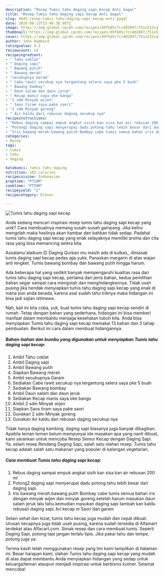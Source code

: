 ```yaml
---
description: "Resep Tumis tahu daging sapi kecap Anti Gagal"
title: "Resep Tumis tahu daging sapi kecap Anti Gagal"
slug: 4645-resep-tumis-tahu-daging-sapi-kecap-anti-gagal
date: 2020-08-13T15:46:38.887Z
image: https://img-global.cpcdn.com/recipes/d9fb85c7cc402897/751x532cq70/tumis-tahu-daging-sapi-kecap-foto-resep-utama.jpg
thumbnail: https://img-global.cpcdn.com/recipes/d9fb85c7cc402897/751x532cq70/tumis-tahu-daging-sapi-kecap-foto-resep-utama.jpg
cover: https://img-global.cpcdn.com/recipes/d9fb85c7cc402897/751x532cq70/tumis-tahu-daging-sapi-kecap-foto-resep-utama.jpg
author: John Hubbard
ratingvalue: 4.1
reviewcount: 14
recipeingredient:
- " Tahu coklat"
- " Daging sapi"
- " Bawang putih"
- " Bawang merah"
- "secukupnya Garam"
- " Cabe rawit secukup nya tergantung selera saya pke 5 buah"
- " Bawang bombay"
- " Daun salam dan daun jeruk"
- " Kecap manis saya oke bango"
- "2 sdm Minyak wijen"
- " Saos tiram saya pake saori"
- "2 sdm Minyak goreng"
- " Air kaldu dari rebusan daging secukup nya"
recipeinstructions:
- "Rebus daging sampai empuk angkat sisih kan sisa kan air rebusan 200 ml"
- "Potong2 daging sapi menyerupai dadu potong tahu lebih besar dari daging sapi."
- "Iris bawang merah.bawang putih Bombay cabe tumis semua bahan iris dengan minyak wijen dan minyak goreng.setelah harum masukan daun salam jeruk lalu tahu.kemudian masukan daging sapi tambah kan kaldu rebusan daging sapi..bri kecap m Saori dan garam"
categories:
- Resep
tags:
- tumis
- tahu
- daging

katakunci: tumis tahu daging 
nutrition: 103 calories
recipecuisine: Indonesian
preptime: "PT18M"
cooktime: "PT59M"
recipeyield: "2"
recipecategory: Dinner

---
```



![Tumis tahu daging sapi kecap](https://img-global.cpcdn.com/recipes/d9fb85c7cc402897/751x532cq70/tumis-tahu-daging-sapi-kecap-foto-resep-utama.jpg)

Anda sedang mencari inspirasi resep tumis tahu daging sapi kecap yang unik? Cara membuatnya memang susah-susah gampang. Jika keliru mengolah maka hasilnya akan hambar dan bahkan tidak sedap. Padahal tumis tahu daging sapi kecap yang enak selayaknya memiliki aroma dan cita rasa yang bisa memancing selera kita.

Assalamu&#39;alaikum.😊 Daging Qurban mu masih ada di kulkas,, dimasak tumis daging sapi kecap pedas ajja yukk. Panaskan margarin di atas wajan anti lengket. Tumis bawang bombay dan bawang putih hingga harum.

Ada beberapa hal yang sedikit banyak mempengaruhi kualitas rasa dari tumis tahu daging sapi kecap, pertama dari jenis bahan, kedua pemilihan bahan segar sampai cara mengolah dan menghidangkannya. Tidak usah pusing jika hendak menyiapkan tumis tahu daging sapi kecap yang enak di mana pun anda berada, karena asal sudah tahu triknya maka hidangan ini bisa jadi sajian istimewa.


Nah, kali ini kita coba, yuk, buat tumis tahu daging sapi kecap sendiri di rumah. Tetap dengan bahan yang sederhana, hidangan ini bisa memberi manfaat dalam membantu menjaga kesehatan tubuh kita. Anda bisa menyiapkan Tumis tahu daging sapi kecap memakai 13 bahan dan 3 tahap pembuatan. Berikut ini cara dalam membuat hidangannya.

<!--inarticleads1-->

##### Bahan-bahan dan bumbu yang digunakan untuk menyiapkan Tumis tahu daging sapi kecap:

1. Ambil  Tahu coklat
1. Ambil  Daging sapi
1. Ambil  Bawang putih
1. Siapkan  Bawang merah
1. Ambil secukupnya Garam
1. Sediakan  Cabe rawit secukup nya tergantung selera saya pke 5 buah
1. Sediakan  Bawang bombay
1. Ambil  Daun salam dan daun jeruk
1. Sediakan  Kecap manis saya oke bango
1. Ambil 2 sdm Minyak wijen
1. Siapkan  Saos tiram saya pake saori
1. Gunakan 2 sdm Minyak goreng
1. Gunakan  Air kaldu dari rebusan daging secukup nya


Tidak hanya daging kambing, daging sapi biasanya juga banyak dibagikan. Apabila teman teman belum mempunyai ide masakan apa yang nanti dibuat, kami sarankan untuk mencoba Resep Semur Kecap dengan Daging Sapi. Ya, selain resep Rendang Daging Sapi, salah satu olahan resep. Tumis tahu kecap adalah salah satu makanan yang populer di kalangan vegetarian. 

<!--inarticleads2-->

##### Cara membuat Tumis tahu daging sapi kecap:

1. Rebus daging sampai empuk angkat sisih kan sisa kan air rebusan 200 ml
1. Potong2 daging sapi menyerupai dadu potong tahu lebih besar dari daging sapi.
1. Iris bawang merah.bawang putih Bombay cabe tumis semua bahan iris dengan minyak wijen dan minyak goreng.setelah harum masukan daun salam jeruk lalu tahu.kemudian masukan daging sapi tambah kan kaldu rebusan daging sapi..bri kecap m Saori dan garam


Selain sehat dan lezat, tumis tahu kecap juga mudah dan cepat dibuat. Urusan kecapnya juga tidak usah pusing, karena sudah tersedia di Alfamart terdekat atau Alfacart.com. Simak resep dan cara membuat tumis. Seperti Daging Sapi, potong tapi jangan terlalu tipis. Jika pakai tahu dan tempe, potong juga ya. 

Terima kasih telah menggunakan resep yang tim kami tampilkan di halaman ini. Besar harapan kami, olahan Tumis tahu daging sapi kecap yang mudah di atas dapat membantu Anda menyiapkan hidangan yang sedap untuk keluarga/teman ataupun menjadi inspirasi untuk berbisnis kuliner. Selamat mencoba!
